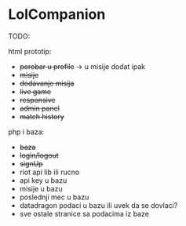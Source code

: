 # LolCompanion

TODO:

html prototip:
- ~~porobar u profile~~ -> u misije dodat ipak
- ~~misije~~
- ~~dodavanje misija~~
- ~~live game~~
- ~~responsive~~
- ~~admin panel~~
- ~~match history~~

php i baza:
- ~~baza~~
- ~~login/logout~~
- ~~signUp~~
- riot api lib ili rucno
- api key u bazu
- misije u bazu
- poslednji mec u bazu
- datadragon podaci u bazu ili uvek da se dovlaci?
- sve ostale stranice sa podacima iz baze